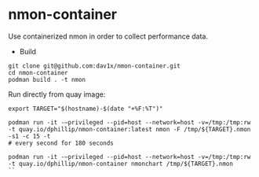 # nmon-container

Use containerized nmon in order to collect performance data.

- Build
```
git clone git@github.com:dav1x/nmon-container.git
cd nmon-container
podman build . -t nmon
```

Run directly from quay image:
```
export TARGET="$(hostname)-$(date "+%F:%T")"

podman run -it -–privileged --pid=host --network=host -v=/tmp:/tmp:rw -t quay.io/dphillip/nmon-container:latest nmon -F /tmp/${TARGET}.nmon -s1 -c 15 -t 
# every second for 180 seconds

podman run -it -–privileged --pid=host --network=host -v=/tmp:/tmp:rw -t quay.io/dphillip/nmon-container nmonchart /tmp/${TARGET}.nmon
``
